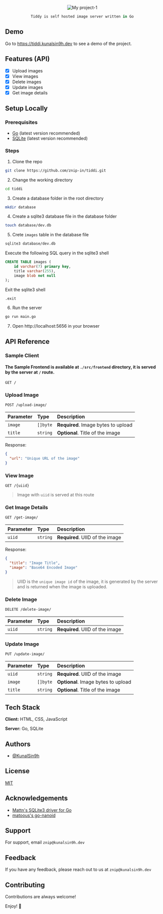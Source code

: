 <div align="center">

![My project-1](https://user-images.githubusercontent.com/82411321/212463201-06bf33cd-0665-42a5-8904-9a096dd10247.png)

```Ocaml
Tiddy is self hosted image server written in Go
```
</div>

## Demo
Go to https://tiddi.kunalsin9h.dev to see a demo of the project.

## Features (API)
- [x] Upload images
- [x] View images
- [x] Delete images
- [x] Update images
- [x] Get image details

## Setup Locally
### Prerequisites
- [Go](https://golang.org/dl/) (latest version recommended)
- [SQLite](https://www.sqlite.org/download.html) (latest version recommended)

### Steps
1. Clone the repo
```bash
git clone https://github.com/znip-in/tiddi.git
```
2. Change the working directory
```bash
cd tiddi
```
3. Create a database folder in the root directory
```bash
mkdir database
```
4. Create a sqlite3 database file in the database folder
```bash
touch database/dev.db
```
5. Crete `images` table in the database file
```bash
sqlite3 database/dev.db
```
Execute the following SQL query in the sqlite3 shell
```sql
CREATE TABLE images (
    id varchar(7) primary key,
    title varchar(255),
    image blob not null
);
```
Exit the sqlite3 shell
```bash
.exit
```

6. Run the server
```bash
go run main.go
```
7. Open http://localhost:5656 in your browser

## API Reference
### Sample Client
#### The Sample Frontend is available at `./src/frontend` directory, it is served by the server at `/` route.
```http
GET /
```

### Upload Image
```http
POST /upload-image/
```

| Parameter | Type     | Description                       |
| :-------- | :------- | :-------------------------------- |
| `image` | `[]byte` | **Required**. Image bytes to upload |
| `title` | `string` | **Optional**. Title of the image |

Response:
```json
{
  "url": "Unique URL of the image"
}
```


### View Image
```http
GET /{uiid}
```
> Image with `uiid` is served at this route

### Get Image Details
```http
GET /get-image/
```

| Parameter | Type     | Description                       |
| :-------- | :------- | :-------------------------------- |
| `uiid` | `string` | **Required**. UIID of the image |

Response:
```json
{
  "title": "Image Title",
  "image": "Base64 Encoded Image"
}
```

> UIID is the `unique image id` of the image, it is generated by the server and is returned when the image is uploaded.

### Delete Image
```http
DELETE /delete-image/
```

| Parameter | Type     | Description                       |
| :-------- | :------- | :-------------------------------- |
| `uiid` | `string` | **Required**. UIID of the image      |

### Update Image
```http
PUT /update-image/
```

| Parameter | Type     | Description                          |
| :-------- | :------- | :------------------------------------|
| `uiid`    | `string` | **Required**. UIID of the image      |
| `image`   | `[]byte` | **Optional**. Image bytes to upload  |
| `title`   | `string` | **Optional**. Title of the image     |

## Tech Stack

**Client:** HTML, CSS, JavaScript

**Server:** Go, SQLite

## Authors

- [@KunalSin9h](https://github.com/KunalSin9h)

## License

[MIT](https://choosealicense.com/licenses/mit/)

## Acknowledgements

 - [Mattn's SQLite3 driver for Go](https://github.com/mattn/go-sqlite3)
 - [matoous's go-nanoid](https://github.com/matoous/go-nanoid)

## Support

For support, email `znip@kunalsin9h.dev`

## Feedback

If you have any feedback, please reach out to us at `znip@kunalsin9h.dev`

## Contributing

Contributions are always welcome!

Enjoy! 🚀
